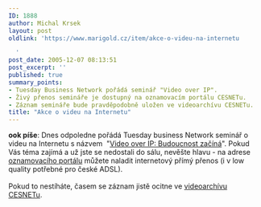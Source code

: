 ```yaml
---
ID: 1888
author: Michal Krsek
layout: post
oldlink: 'https://www.marigold.cz/item/akce-o-videu-na-internetu

  '
post_date: 2005-12-07 08:13:51
post_excerpt: ''
published: true
summary_points:
- Tuesday Business Network pořádá seminář "Video over IP".
- Živý přenos semináře je dostupný na oznamovacím portálu CESNETu.
- Záznam semináře bude pravděpodobně uložen ve videoarchívu CESNETu.
title: "Akce o videu na Internetu"
---
```


<p><b>ook píše</b>: Dnes odpoledne pořádá Tuesday business Network seminář o videu na Internetu s názvem&nbsp; "<a href="http://www.tuesday.cz/detailAkce.aspx?id=238" >Video over IP: Budoucnost začíná</a>". Pokud Vás téma zajímá a už jste se nedostali do sálu, nevěšte hlavu - na adrese <a href="http://prenosy.cesnet.cz/">oznamovacího portálu</a> můžete naladit internetový přímý přenos (i v low quality potřebné pro české ADSL).<br />
<br />
Pokud to nestíháte, časem se záznam jistě ocitne ve <a href="http://videoserver.cesnet.cz/videoarchiv.php">videoarchívu CESNETu</a>.</p>